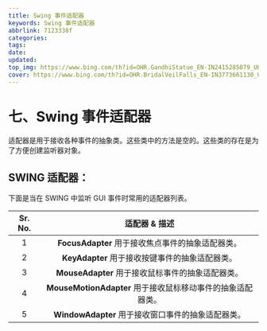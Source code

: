 ```yaml
---
title: Swing 事件适配器
keywords: Swing 事件适配器
abbrlink: 7123338f
categories:
tags:
date:
updated:
top_img: https://www.bing.com/th?id=OHR.GandhiStatue_EN-IN2415285079_UHD.jpg
cover: https://www.bing.com/th?id=OHR.BridalVeilFalls_EN-IN3773661130_UHD.jpg
---
```

# 七、Swing 事件适配器

适配器是用于接收各种事件的抽象类。这些类中的方法是空的。这些类的存在是为了方便创建监听器对象。

## SWING 适配器：

下面是当在 SWING 中监听 GUI 事件时常用的适配器列表。

| Sr. No. |                        适配器 & 描述                        |
| :-----: | :---------------------------------------------------------: |
|    1    |      **FocusAdapter** 用于接收焦点事件的抽象适配器类。      |
|    2    |       **KeyAdapter** 用于接收按键事件的抽象适配器类。       |
|    3    |      **MouseAdapter** 用于接收鼠标事件的抽象适配器类。      |
|    4    | **MouseMotionAdapter** 用于接收鼠标移动事件的抽象适配器类。 |
|    5    |     **WindowAdapter** 用于接收窗口事件的抽象适配器类。      |

